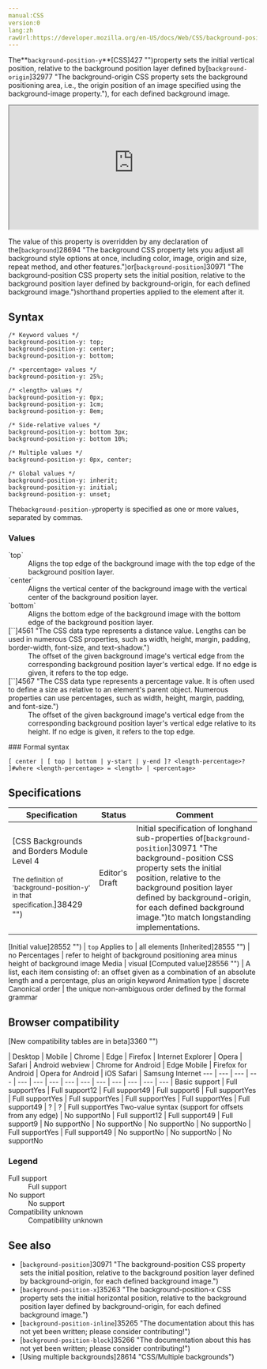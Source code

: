 ```yaml
---
manual:CSS
version:0
lang:zh
rawUrl:https://developer.mozilla.org/en-US/docs/Web/CSS/background-position-y
---
```






The**`background-position-y`**[CSS]427 "")property sets the initial vertical position, relative to the background position layer defined by[`background-origin`]32977 "The background-origin CSS property sets the background positioning area, i.e., the origin position of an image specified using the background-image property."), for each defined background image.

<iframe src='https://interactive-examples.mdn.mozilla.net/pages/css/background-position-y.html' width='100%' height='250'></iframe>


The value of this property is overridden by any declaration of the[`background`]28694 "The background CSS property lets you adjust all background style options at once, including color, image, origin and size, repeat method, and other features.")or[`background-position`]30971 "The background-position CSS property sets the initial position, relative to the background position layer defined by background-origin, for each defined background image.")shorthand properties applied to the element after it.


## Syntax<a name="Syntax"></a>

```
/* Keyword values */
background-position-y: top;
background-position-y: center;
background-position-y: bottom;

/* <percentage> values */
background-position-y: 25%;

/* <length> values */
background-position-y: 0px;
background-position-y: 1cm;
background-position-y: 8em;

/* Side-relative values */
background-position-y: bottom 3px;
background-position-y: bottom 10%;

/* Multiple values */
background-position-y: 0px, center;

/* Global values */
background-position-y: inherit;
background-position-y: initial;
background-position-y: unset;
```


The`background-position-y`property is specified as one or more values, separated by commas.


### Values<a name="Values"></a>
<dl><dt id=''>`top`</dt><dd>Aligns the top edge of the background image with the top edge of the background position layer.</dd><dt id=''>`center`</dt><dd>Aligns the vertical center of the background image with the vertical center of the background position layer.</dd><dt id=''>`bottom`</dt><dd>Aligns the bottom edge of the background image with the bottom edge of the background position layer.</dd><dt id=''>[`<length>`]4561 "The <length> CSS data type represents a distance value. Lengths can be used in numerous CSS properties, such as width, height, margin, padding, border-width, font-size, and text-shadow.")</dt><dd>The offset of the given background image&#39;s vertical edge from the corresponding background position layer&#39;s vertical edge. If no edge is given, it refers to the top edge.</dd><dt id=''>[`<percentage>`]4567 "The <percentage> CSS data type represents a percentage value. It is often used to define a size as relative to an element's parent object. Numerous properties can use percentages, such as width, height, margin, padding, and font-size.")</dt><dd>The offset of the given background image&#39;s vertical edge from the corresponding background position layer&#39;s vertical edge relative to its height. If no edge is given, it refers to the top edge.</dd></dl>
### Formal syntax<a name="Formal_syntax"></a>

```
[ center | [ top | bottom | y-start | y-end ]? <length-percentage>? ]#where <length-percentage> = <length> | <percentage>
```

## Specifications<a name="Specifications"></a>

Specification | Status | Comment 
 ---  |  ---  |  ---  | 
[CSS Backgrounds and Borders Module Level 4<br></br><small>The definition of &#39;background-position-y&#39; in that specification.</small>]38429 "") | Editor&#39;s Draft | Initial specification of longhand sub-properties of[`background-position`]30971 "The background-position CSS property sets the initial position, relative to the background position layer defined by background-origin, for each defined background image.")to match longstanding implementations. 


[Initial value]28552 "") | `top` 
Applies to | all elements 
[Inherited]28555 "") | no 
Percentages | refer to height of background positioning area minus height of background image 
Media | visual 
[Computed value]28556 "") | A list, each item consisting of: an offset given as a combination of an absolute length and a percentage, plus an origin keyword 
Animation type | discrete 
Canonical order | the unique non-ambiguous order defined by the formal grammar 


## Browser compatibility<a name="Browser_compatibility"></a>
[New compatibility tables are in beta<i></i>]3360 "")

 | <abbr>Desktop<i></i></abbr> | <abbr>Mobile<i></i></abbr> 
 | <abbr>Chrome<i></i></abbr> | <abbr>Edge<i></i></abbr> | <abbr>Firefox<i></i></abbr> | <abbr>Internet Explorer<i></i></abbr> | <abbr>Opera<i></i></abbr> | <abbr>Safari<i></i></abbr> | <abbr>Android webview<i></i></abbr> | <abbr>Chrome for Android<i></i></abbr> | <abbr>Edge Mobile<i></i></abbr> | <abbr>Firefox for Android<i></i></abbr> | <abbr>Opera for Android<i></i></abbr> | <abbr>iOS Safari<i></i></abbr> | <abbr>Samsung Internet<i></i></abbr> 
 ---  |  ---  |  ---  |  ---  |  ---  |  ---  |  ---  |  ---  |  ---  |  ---  |  ---  |  ---  |  ---  |  ---  | 
Basic support | <abbr>Full support</abbr>Yes | <abbr>Full support</abbr>12 | <abbr>Full support</abbr>49 | <abbr>Full support</abbr>6 | <abbr>Full support</abbr>Yes | <abbr>Full support</abbr>Yes | <abbr>Full support</abbr>Yes | <abbr>Full support</abbr>Yes | <abbr>Full support</abbr>Yes | <abbr>Full support</abbr>49 | <abbr>?</abbr> | <abbr>?</abbr> | <abbr>Full support</abbr>Yes 
Two-value syntax (support for offsets from any edge) | <abbr>No support</abbr>No | <abbr>Full support</abbr>12 | <abbr>Full support</abbr>49 | <abbr>Full support</abbr>9 | <abbr>No support</abbr>No | <abbr>No support</abbr>No | <abbr>No support</abbr>No | <abbr>No support</abbr>No | <abbr>Full support</abbr>Yes | <abbr>Full support</abbr>49 | <abbr>No support</abbr>No | <abbr>No support</abbr>No | <abbr>No support</abbr>No 


### Legend<a name="Legend"></a>
<dl><dt id=''><abbr>Full support</abbr></dt><dd>Full support</dd><dt id=''><abbr>No support</abbr></dt><dd>No support</dd><dt id=''><abbr>Compatibility unknown</abbr></dt><dd>Compatibility unknown</dd></dl>

## See also<a name="See_also"></a>

* [`background-position`]30971 "The background-position CSS property sets the initial position, relative to the background position layer defined by background-origin, for each defined background image.")
* [`background-position-x`]35263 "The background-position-x CSS property sets the initial horizontal position, relative to the background position layer defined by background-origin, for each defined background image.")
* [`background-position-inline`]35265 "The documentation about this has not yet been written; please consider contributing!")
* [`background-position-block`]35266 "The documentation about this has not yet been written; please consider contributing!")
* [Using multiple backgrounds]28614 "CSS/Multiple backgrounds")




